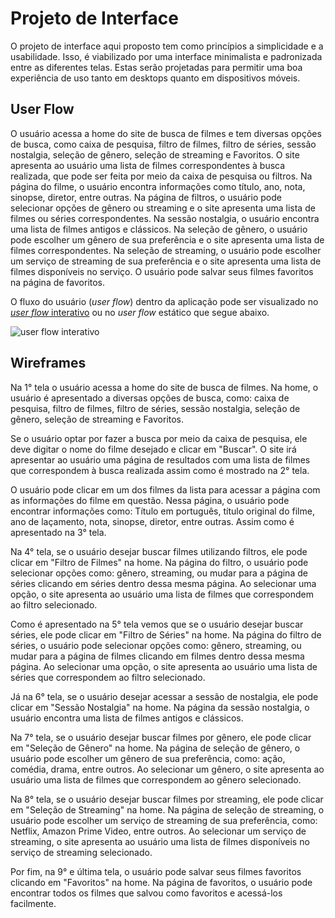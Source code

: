
# Projeto de Interface

O projeto de interface aqui proposto tem como princípios a simplicidade e a usabilidade. Isso, é viabilizado por uma interface minimalista e padronizada entre as diferentes telas. Estas serão projetadas para permitir uma boa experiência de uso tanto em desktops quanto em dispositivos móveis.

## User Flow
O usuário acessa a home do site de busca de filmes e tem diversas opções de busca, como caixa de pesquisa, filtro de filmes, filtro de séries, sessão nostalgia, seleção de gênero, seleção de streaming e Favoritos. O site apresenta ao usuário uma lista de filmes correspondentes à busca realizada, que pode ser feita por meio da caixa de pesquisa ou filtros. Na página do filme, o usuário encontra informações como título, ano, nota, sinopse, diretor, entre outras. Na página de filtros, o usuário pode selecionar opções de gênero ou streaming e o site apresenta uma lista de filmes ou séries correspondentes. Na sessão nostalgia, o usuário encontra uma lista de filmes antigos e clássicos. Na seleção de gênero, o usuário pode escolher um gênero de sua preferência e o site apresenta uma lista de filmes correspondentes. Na seleção de streaming, o usuário pode escolher um serviço de streaming de sua preferência e o site apresenta uma lista de filmes disponíveis no serviço. O usuário pode salvar seus filmes favoritos na página de favoritos.

O fluxo do usuário (*user flow*) dentro da aplicação pode ser visualizado no [*user flow* interativo](https://www.figma.com/proto/v1QlDU5F5g4dYkHxDsKStI/Wireframes_proj_cine_guide_ADS_PUC_E1?node-id=187-140&scaling=contain&page-id=0%3A1&starting-point-node-id=187%3A140) ou no *user flow* estático que segue abaixo.

![user flow interativo](img/static-user-flow.png)


## Wireframes
Na 1° tela o usuário acessa a home do site de busca de filmes. Na home, o usuário é apresentado a diversas opções de busca, como: caixa de pesquisa, filtro de filmes, filtro de séries, sessão nostalgia, seleção de gênero, seleção de streaming e Favoritos.

Se o usuário optar por fazer a busca por meio da caixa de pesquisa, ele deve digitar o nome do filme desejado e clicar em "Buscar". O site irá apresentar ao usuário uma página de resultados com uma lista de filmes que correspondem à busca realizada assim como é mostrado na 2° tela.

O usuário pode clicar em um dos filmes da lista para acessar a página com as informações do filme em questão. Nessa página, o usuário pode encontrar informações como: Título em português, título original do filme, ano de laçamento, nota, sinopse, diretor, entre outras. Assim como é apresentado na 3° tela.

Na 4° tela, se o usuário desejar buscar filmes utilizando filtros, ele pode clicar em "Filtro de Filmes" na home. Na página do filtro, o usuário pode selecionar opções como: gênero, streaming, ou mudar para a página de séries clicando em séries dentro dessa mesma página. Ao selecionar uma opção, o site apresenta ao usuário uma lista de filmes que correspondem ao filtro selecionado.

Como é apresentado na 5° tela vemos que se o usuário desejar buscar séries, ele pode clicar em "Filtro de Séries" na home. Na página do filtro de séries, o usuário pode selecionar opções como: gênero, streaming, ou mudar para a página de filmes clicando em filmes dentro dessa mesma página. Ao selecionar uma opção, o site apresenta ao usuário uma lista de séries que correspondem ao filtro selecionado.

Já na 6° tela, se o usuário desejar acessar a sessão de nostalgia, ele pode clicar em "Sessão Nostalgia" na home. Na página da sessão nostalgia, o usuário encontra uma lista de filmes antigos e clássicos.

Na 7° tela, se o usuário desejar buscar filmes por gênero, ele pode clicar em "Seleção de Gênero" na home.
Na página de seleção de gênero, o usuário pode escolher um gênero de sua preferência, como: ação, comédia, drama, entre outros. Ao selecionar um gênero, o site apresenta ao usuário uma lista de filmes que correspondem ao gênero selecionado.

Na 8° tela, se o usuário desejar buscar filmes por streaming, ele pode clicar em "Seleção de Streaming" na home. Na página de seleção de streaming, o usuário pode escolher um serviço de streaming de sua preferência, como: Netflix, Amazon Prime Video, entre outros. Ao selecionar um serviço de streaming, o site apresenta ao usuário uma lista de filmes disponíveis no serviço de streaming selecionado.

Por fim, na 9° e última tela, o usuário pode salvar seus filmes favoritos clicando em "Favoritos" na home.
Na página de favoritos, o usuário pode encontrar todos os filmes que salvou como favoritos e acessá-los facilmente.
